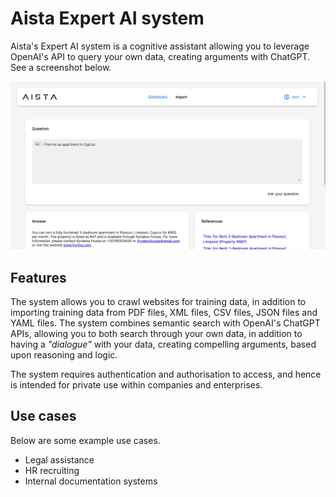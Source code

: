 
# Aista Expert AI system

Aista's Expert AI system is a cognitive assistant allowing you to leverage OpenAI's API to query
your own data, creating arguments with ChatGPT. See a screenshot below.

![Aista Expert AI system](https://raw.githubusercontent.com/polterguy/expert-ai/master/Aista-Expert-AI.jpeg)

## Features

The system allows you to crawl websites for training data, in addition to importing training
data from PDF files, XML files, CSV files, JSON files and YAML files. The system combines
semantic search with OpenAI's ChatGPT APIs, allowing you to both search through your own
data, in addition to having a _"dialogue"_ with your data, creating compelling arguments,
based upon reasoning and logic.

The system requires authentication and authorisation to access, and hence is intended for
private use within companies and enterprises.

## Use cases

Below are some example use cases.

* Legal assistance
* HR recruiting
* Internal documentation systems
